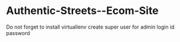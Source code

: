 # Authentic-Streets--Ecom-Site

Do not forget to install virtuallenv
create super user for admin login id password
